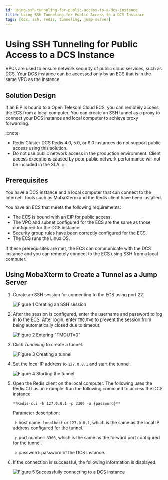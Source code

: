```yaml
---
id: using-ssh-tunneling-for-public-access-to-a-dcs-instance
title: Using SSH Tunneling for Public Access to a DCS Instance
tags: [dcs, ssh, redis, tunneling, jump-server]
---
```


# Using SSH Tunneling for Public Access to a DCS Instance

VPCs are used to ensure network security of public cloud services, such as DCS. Your DCS instance can be accessed only by an ECS that is in the same VPC as the instance.

## Solution Design

If an EIP is bound to a Open Telekom Cloud ECS, you can remotely access
the ECS from a local computer. You can create an SSH tunnel as a proxy to connect 
your DCS instance and local computer to achieve proxy forwarding.

:::note
-   Redis Cluster DCS Redis 4.0, 5.0, or 6.0 instances do not support
    public access using this solution.
-   Do not use public network access in the production environment.
    Client access exceptions caused by poor public network performance
    will not be included in the SLA.
:::

## Prerequisites

You have a DCS instance and a local computer that can connect to the
Internet. Tools such as MobaXterm and the Redis client have been
installed.

You have an ECS that meets the following requirements:

-   The ECS is bound with an EIP for public access.
-   The VPC and subnet configured for the ECS are the same as those
    configured for the DCS instance.
-   Security group rules have been correctly configured for the ECS.
-   The ECS runs the Linux OS.

If these prerequisites are met, the ECS can communicate with the DCS
instance and you can remotely connect to the ECS using SSH from a local
computer.

## Using MobaXterm to Create a Tunnel as a Jump Server

1.  Create an SSH session for connecting to the ECS using port 22.

    ![**Figure 1** Creating an SSH session](/img/docs/best-practices/databases/distributed-cache-service/en-us_image_0000001156281773.png)

2.  After the session is configured, enter the username and password to
    log in to the ECS. After login, enter `TMOUT=0` to prevent the
    session from being automatically closed due to timeout.

    ![**Figure 2** Entering "TMOUT=0"](/img/docs/best-practices/databases/distributed-cache-service/en-us_image_0000001109406512.png)

3.  Click *Tunneling* to create a tunnel.

    ![**Figure 3** Creating a tunnel](/img/docs/best-practices/databases/distributed-cache-service/en-us_image_0000001110063992.png)

4.  Set the local IP address to `127.0.0.1` and start the tunnel.

    ![**Figure 4** Starting the tunnel](/img/docs/best-practices/databases/distributed-cache-service/en-us_image_0000001110225672.png)

5.  Open the Redis client on the local computer. The following uses the
    Redis CLI as an example. Run the following command to access the DCS
    instance:

    ```
    **Redis-cli -h 127.0.0.1 -p 3306 -a {password}**
    ```

    Parameter description:

    `-h` host name: `localhost` or `127.0.0.1`, which is the same as
    the local IP address configured for the tunnel.

    `-p` port number: `3306`, which is the same as the forward port
    configured for the tunnel.

    `-a` password: password of the DCS instance.

6.  If the connection is successful, the following information is
    displayed.

    ![**Figure 5** Successfully connecting to a DCS instance](/img/docs/best-practices/databases/distributed-cache-service/en-us_image_0000001156308977.png)